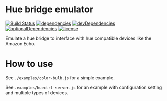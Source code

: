 # Hue bridge emulator

[![Build Status](https://travis-ci.org/tim-hellhake/hue-bridge-emulator.svg?branch=master)](https://travis-ci.org/tim-hellhake/hue-bridge-emulator)
[![dependencies](https://david-dm.org/tim-hellhake/hue-bridge-emulator.svg)](https://david-dm.org/tim-hellhake/hue-bridge-emulator)
[![devDependencies](https://david-dm.org/tim-hellhake/hue-bridge-emulator/dev-status.svg)](https://david-dm.org/tim-hellhake/hue-bridge-emulator?type=dev)
[![optionalDependencies](https://david-dm.org/tim-hellhake/hue-bridge-emulator/optional-status.svg)](https://david-dm.org/tim-hellhake/hue-bridge-emulator?type=optional)
[![license](https://img.shields.io/badge/license-MPL--2.0-blue.svg)](LICENSE)

Emulate a hue bridge to interface with hue compatible devices like the Amazon Echo.

# How to use
See `./examples/color-bulb.js` for a simple example.

See `.examples/huectrl-server.js` for an example with configuration setting and multiple types of devices.
